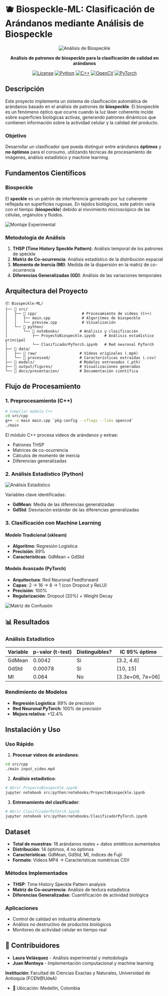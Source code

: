 # 🫐 Biospeckle-ML: Clasificación de Arándanos mediante Análisis de Biospeckle

<div align="center">

![Análisis de Biospeckle](docs/presentacion/Observacion.png)

**Análisis de patrones de biospeckle para la clasificación de calidad en arándanos**

[![License](https://img.shields.io/badge/License-MIT-blue.svg)](LICENSE)
[![Python](https://img.shields.io/badge/Python-3.8+-green.svg)](https://python.org)
[![C++](https://img.shields.io/badge/C++-17-blue.svg)](https://isocpp.org)
[![OpenCV](https://img.shields.io/badge/OpenCV-4.0+-red.svg)](https://opencv.org)
[![PyTorch](https://img.shields.io/badge/PyTorch-Latest-orange.svg)](https://pytorch.org)

</div>

## Descripción

Este proyecto implementa un sistema de clasificación automática de arándanos basado en el análisis de patrones de **biospeckle**. El biospeckle es un fenómeno óptico que ocurre cuando la luz láser coherente incide sobre superficies biológicas activas, generando patrones dinámicos que contienen información sobre la actividad celular y la calidad del producto.

### Objetivo

Desarrollar un clasificador que pueda distinguir entre arándanos **óptimos** y **no óptimos** para el consumo, utilizando técnicas de procesamiento de imágenes, análisis estadístico y machine learning.

## Fundamentos Científicos

### Biospeckle
El **speckle** es un patrón de interferencia generado por luz coherente reflejada en superficies rugosas. En tejidos biológicos, este patrón varía con el tiempo (**biospeckle**) debido al movimiento microscópico de las células, orgánulos y fluidos.

![Montaje Experimental](docs/presentacion/Bananaforscale.png)

### Metodología de Análisis

1. **THSP (Time History Speckle Pattern)**: Análisis temporal de los patrones de speckle
2. **Matriz de Co-ocurrencia**: Análisis estadístico de la distribución espacial
3. **Momento de Inercia (MI)**: Medida de la dispersión en la matriz de co-ocurrencia
4. **Diferencias Generalizadas (GD)**: Análisis de las variaciones temporales

## Arquitectura del Proyecto

```
📦 Biospeckle-ML/
├── 📁 src/
│   ├── 📁 cpp/                    # Procesamiento de videos (C++)
│   │   ├── main.cpp              # Algoritmos de biospeckle
│   │   └── preview.cpp           # Visualización
│   └── 📁 python/
│       └── 📁 notebooks/         # Análisis y clasificación
│           ├── ProyectoBiospeckle.ipynb    # Análisis estadístico principal
│           └── ClasificadorPyTorch.ipynb   # Red neuronal PyTorch
├── 📁 data/
│   ├── 📁 raw/                   # Videos originales (.mp4)
│   └── 📁 processed/             # Características extraídas (.csv)
├── 📁 models/                    # Modelos entrenados (.pth)
├── 📁 output/figures/            # Visualizaciones generadas
└── 📁 docs/presentacion/         # Documentación científica
```

## Flujo de Procesamiento

### 1. **Preprocesamiento (C++)**
```bash
# Compilar módulo C++
cd src/cpp
g++ -o main main.cpp `pkg-config --cflags --libs opencv4`
./main
```

El módulo C++ procesa videos de arándanos y extrae:
- Patrones THSP
- Matrices de co-ocurrencia
- Cálculos de momento de inercia
- Diferencias generalizadas

### 2. **Análisis Estadístico (Python)**
![Análisis Estadístico](docs/presentacion/TGdMeanGdStd.png)

Variables clave identificadas:
- **GdMean**: Media de las diferencias generalizadas
- **GdStd**: Desviación estándar de las diferencias generalizadas

### 3. **Clasificación con Machine Learning**

#### Modelo Tradicional (sklearn)
- **Algoritmo**: Regresión Logística
- **Precisión**: 89%
- **Características**: GdMean + GdStd

#### Modelo Avanzado (PyTorch)
- **Arquitectura**: Red Neuronal Feedforward
- **Capas**: 2 → 16 → 8 → 1 (con Dropout y ReLU)
- **Precisión**: 100%
- **Regularización**: Dropout (20%) + Weight Decay

![Matriz de Confusión](docs/presentacion/MConfusion.png)

## 📊 Resultados

### Análisis Estadístico
| Variable | p-valor (t-test) | Distinguibles? | IC 95% óptimo |
|----------|------------------|----------------|---------------|
| GdMean   | 0.0042          |  Sí          | [3.2, 4.6]    |
| GdStd    | 0.00078         |  Sí          | [10, 15]      |
| MI       | 0.064           |  No          | [3.3e+06, 7e+06] |

### Rendimiento de Modelos
- **Regresión Logística**: 89% de precisión
- **Red Neuronal PyTorch**: 100% de precisión
- **Mejora relativa**: +12.4%

## Instalación y Uso

### Uso Rápido

1. **Procesar videos de arándanos**:
```bash
cd src/cpp
./main input_video.mp4
```

2. **Análisis estadístico**:
```python
# Abrir ProyectoBiospeckle.ipynb
jupyter notebook src/python/notebooks/ProyectoBiospeckle.ipynb
```

3. **Entrenamiento del clasificador**:
```python
# Abrir ClasificadorPyTorch.ipynb
jupyter notebook src/python/notebooks/ClasificadorPyTorch.ipynb
```

## Dataset

- **Total de muestras**: 18 arándanos reales + datos sintéticos aumentados
- **Distribución**: 14 óptimos, 4 no óptimos
- **Características**: GdMean, GdStd, MI, índices de Fujii
- **Formato**: Videos MP4 → Características numéricas CSV

### Métodos Implementados
- **THSP**: Time History Speckle Pattern analysis
- **Matriz de Co-ocurrencia**: Análisis de textura estadística
- **Diferencias Generalizadas**: Cuantificación de actividad biológica

### Aplicaciones
- Control de calidad en industria alimentaria
- Análisis no destructivo de productos biológicos
- Monitoreo de actividad celular en tiempo real

## 👥 Contribuidores

- **Laura Velásquez** - Análisis experimental y metodología
- **Juan Montoya** - Implementación computacional y machine learning

**Institución**: Facultad de Ciencias Exactas y Naturales, Universidad de Antioquia (FCEN@UdeA)

- 📍 Ubicación: Medellín, Colombia
